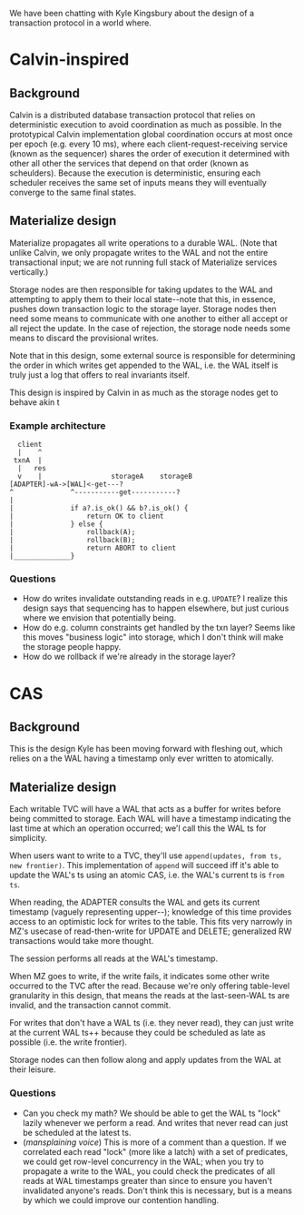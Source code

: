 We have been chatting with Kyle Kingsbury about the design of a transaction
protocol in a world where.

# Calvin-inspired

## Background

Calvin is a distributed database transaction protocol that relies on
deterministic execution to avoid coordination as much as possible. In the
prototypical Calvin implementation global coordination occurs at most once per
epoch (e.g. every 10 ms), where each client-request-receiving service (known as
the sequencer) shares the order of execution it determined with other all other
the services that depend on that order (known as scheulders). Because the
execution is deterministic, ensuring each scheduler receives the same set of
inputs means they will eventually converge to the same final states.

## Materialize design

Materialize propagates all write operations to a durable WAL. (Note that unlike
Calvin, we only propagate writes to the WAL and not the entire transactional
input; we are not running full stack of Materialize services vertically.)

Storage nodes are then responsible for taking updates to the WAL and attempting
to apply them to their local state--note that this, in essence, pushes down
transaction logic to the storage layer. Storage nodes then need some means to
communicate with one another to either all accept or all reject the update. In
the case of rejection, the storage node needs some means to discard the
provisional writes.

Note that in this design, some external source is responsible for determining
the order in which writes get appended to the WAL, i.e. the WAL itself is truly
just a log that offers to real invariants itself.

This design is inspired by Calvin in as much as the storage nodes get to behave
akin t

### Example architecture

```
  client
  |    ^
 txnA  |
  |   res
  v    |                 storageA    storageB
[ADAPTER]-wA->[WAL]<-get---?
^              ^-----------get-----------?
|
|              if a?.is_ok() && b?.is_ok() {
|                  return OK to client
|              } else {
|                  rollback(A);
|                  rollback(B);
|                  return ABORT to client
|______________}
```

### Questions

- How do writes invalidate outstanding reads in e.g. `UPDATE`? I realize this
  design says that sequencing has to happen elsewhere, but just curious where we
  envision that potentially being.
- How do e.g. column constraints get handled by the txn layer? Seems like this
  moves "business logic" into storage, which I don't think will make the storage
  people happy.
- How do we rollback if we're already in the storage layer?

# CAS

## Background

This is the design Kyle has been moving forward with fleshing out, which relies
on a the WAL having a timestamp only ever written to atomically.

## Materialize design

Each writable TVC will have a WAL that acts as a buffer for writes before being
committed to storage. Each WAL will have a timestamp indicating the last time at
which an operation occurred; we'l call this the WAL ts for simplicity.

When users want to write to a TVC, they'll use `append(updates, from ts, new
frontier)`. This implementation of `append` will succeed iff it's able to update
the WAL's ts using an atomic CAS, i.e. the WAL's current ts is `from ts`.

When reading, the ADAPTER consults the WAL and gets its current timestamp
(vaguely representing upper--); knowledge of this time provides access to an
optimistic lock for writes to the table. This fits very narrowly in MZ's usecase
of read-then-write for UPDATE and DELETE; generalized RW transactions would take
more thought.

The session performs all reads at the WAL's timestamp.

When MZ goes to write, if the write fails, it indicates some other write
occurred to the TVC after the read. Because we're only offering table-level
granularity in this design, that means the reads at the last-seen-WAL ts are
invalid, and the transaction cannot commit.

For writes that don't have a WAL ts (i.e. they never read), they can just write
at the current WAL ts++ because they could be scheduled as late as possible
(i.e. the write frontier).

Storage nodes can then follow along and apply updates from the WAL at their
leisure.

### Questions

- Can you check my math? We should be able to get the WAL ts "lock" lazily
  whenever we perform a read. And writes that never read can just be scheduled
  at the latest ts.
- (_mansplaining voice_) This is more of a comment than a question. If we
  correlated each read "lock" (more like a latch) with a set of predicates, we
  could get row-level concurrency in the WAL; when you try to propagate a write
  to the WAL, you could check the predicates of all reads at WAL timestamps
  greater than since to ensure you haven't invalidated anyone's reads. Don't
  think this is necessary, but is a means by which we could improve our
  contention handling.
